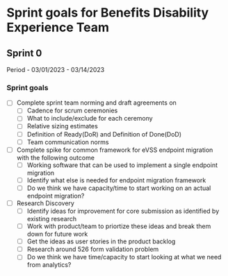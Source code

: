 # Sprint goals for Benefits Disability Experience Team 

## Sprint 0
Period - 03/01/2023 - 03/14/2023
### Sprint goals
- [ ] Complete sprint team norming and draft agreements on
   - [ ] Cadence for scrum ceremonies 
   - [ ] What to include/exclude for each ceremony
   - [ ] Relative sizing estimates
   - [ ] Definition of Ready(DoR) and Definition of Done(DoD)
   - [ ] Team communication norms
- [ ] Complete spike for common framework for eVSS endpoint migration with the following outcome
   - [ ] Working software that can be used to implement a single endpoint migration
   - [ ] Identify what else is needed for endpoint migration framework
   - [ ] Do we think we have capacity/time to start working on an actual endpoint migration?
 - [ ] Research Discovery
   - [ ] Identify ideas for improvement for core submission as identified by existing research 
   - [ ] Work with product/team to priortize these ideas and break them down for future work
   - [ ] Get the ideas as user stories in the product backlog
   - [ ] Research around 526 form validation problem
   - [ ] Do we think we have time/capacity to start looking at what we need from analytics?
